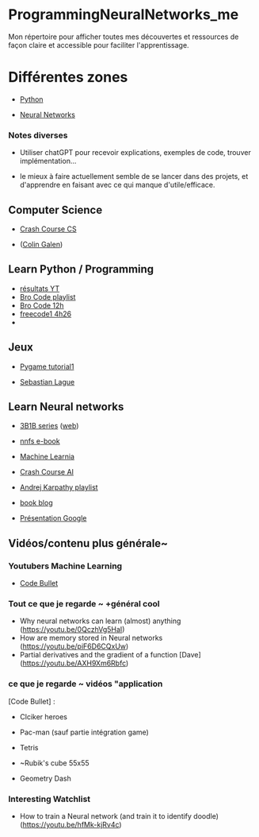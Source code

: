 # ProgrammingNeuralNetworks_me
Mon répertoire pour afficher toutes mes découvertes et ressources de façon claire et accessible pour faciliter l'apprentissage.


# Différentes zones

- [Python](#python)

- [Neural Networks](#neural-networks)


### Notes diverses

- Utiliser chatGPT pour recevoir explications, exemples de code, trouver implémentation...

- le mieux à faire actuellement semble de se lancer dans des projets, et d'apprendre en faisant avec ce qui manque d'utile/efficace.



## Computer Science

- [Crash Course CS](https://www.youtube.com/watch?v=tpIctyqH29Q&list=PL8dPuuaLjXtNlUrzyH5r6jN9ulIgZBpdo)

- ([Colin Galen](https://www.youtube.com/@ColinGalen))




## Learn Python / Programming

- [résultats YT](https://www.youtube.com/results?search_query=python+course)
- [Bro Code playlist](https://www.youtube.com/watch?v=6VElWbND-zg&list=PLZPZq0r_RZOOkUQbat8LyQii36cJf2SWT&index=1)
- [Bro Code 12h](https://www.youtube.com/watch?v=XKHEtdqhLK8)
- [freecode1 4h26](https://www.youtube.com/watch?v=rfscVS0vtbw)
-


## Jeux

- [Pygame tutorial1](https://www.youtube.com/watch?v=AY9MnQ4x3zk)

- [Sebastian Lague](https://www.youtube.com/@SebastianLague/videos)



## Learn Neural networks

- [3B1B series](https://www.youtube.com/watch?v=Ilg3gGewQ5U&list=PLZHQObOWTQDNU6R1_67000Dx_ZCJB-3pi&index=3) ([web](https://www.3blue1brown.com/lessons/neural-networks))
- [nnfs e-book](https://nnfs.io)
- [Machine Learnia](https://www.youtube.com/@MachineLearnia/playlists)
- [Crash Course AI](https://www.youtube.com/watch?v=GvYYFloV0aA&list=PL8dPuuaLjXtO65LeD2p4_Sb5XQ51par_b&index=1)

- [Andrej Karpathy playlist](https://www.youtube.com/watch?v=VMj-3S1tku0&list=PLAqhIrjkxbuWI23v9cThsA9GvCAUhRvKZ&index=1)
- [book blog](http://neuralnetworksanddeeplearning.com)
- [Présentation Google](https://developers.google.com/machine-learning/crash-course/ml-intro?hl=fr)






## Vidéos/contenu plus générale~


### Youtubers Machine Learning

- [Code Bullet](https://www.youtube.com/@CodeBullet)




### Tout ce que je regarde ~ +général cool

- Why neural networks can learn (almost) anything (https://youtu.be/0QczhVg5HaI)
- How are memory stored in Neural networks (https://youtu.be/piF6D6CQxUw)
- Partial derivatives and the gradient of a function [Dave] (https://youtu.be/AXH9Xm6Rbfc)




### ce que je regarde ~ vidéos "application

[Code Bullet] :
- Clciker heroes
- Pac-man (sauf partie intégration game)
- Tetris
- ~Rubik's cube 55x55


- Geometry Dash




### Interesting Watchlist

- How to train a Neural network (and train it to identify doodle) (https://youtu.be/hfMk-kjRv4c)






